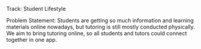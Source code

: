Track: Student Lifestyle

Problem Statement: Students are getting so much information and learning materials online nowadays, but tutoring is still mostly conducted physically. We aim to bring tutoring online, so all students and tutors could connect together in one app.